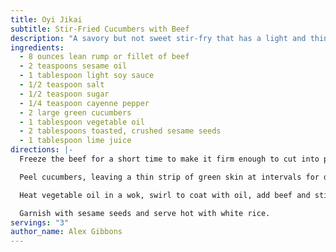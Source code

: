 ```yaml
---
title: Oyi Jikai
subtitle: Stir-Fried Cucumbers with Beef
description: "A savory but not sweet stir-fry that has a light and thin sauce. "
ingredients:
  - 8 ounces lean rump or fillet of beef
  - 2 teaspoons sesame oil
  - 1 tablespoon light soy sauce
  - 1/2 teaspoon salt
  - 1/2 teaspoon sugar
  - 1/4 teaspoon cayenne pepper
  - 2 large green cucumbers
  - 1 tablespoon vegetable oil
  - 2 tablespoons toasted, crushed sesame seeds
  - 1 tablespoon lime juice
directions: |-
  Freeze the beef for a short time to make it firm enough to cut into paper-thin slices. Slices should be about 2 inches long and 1/2 inch wide. Put the beef in a bowl and add sesame oil, soy sauce, salt, sugar, cayenne and lime juice. Mix with the hand so flavorings penetrate meat.

  Peel cucumbers, leaving a thin strip of green skin at intervals for decorative effect. Cut in halves lengthwise, scoop out seeds then cut crosswise into medium-thin slices.

  Heat vegetable oil in a wok, swirl to coat with oil, add beef and stir fry on high heat for 1 minute. Add cucumbers and toss for a further minute, then let mixture simmer until cucumber is half cooked. Cucumber should be tender but still crisp.

  Garnish with sesame seeds and serve hot with white rice.
servings: "3"
author_name: Alex Gibbons
---
```

